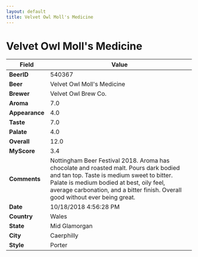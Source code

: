 ```yaml
---
layout: default
title: Velvet Owl Moll's Medicine
---
```


# Velvet Owl Moll's Medicine

| Field         | Value     |
|---------------|-----------|
| **BeerID** | 540367 |
| **Beer** | Velvet Owl Moll's Medicine |
| **Brewer** | Velvet Owl Brew Co. |
| **Aroma** | 7.0 |
| **Appearance** | 4.0 |
| **Taste** | 7.0 |
| **Palate** | 4.0 |
| **Overall** | 12.0 |
| **MyScore** | 3.4 |
| **Comments** | Nottingham Beer Festival 2018. Aroma has chocolate and roasted malt. Pours dark bodied and tan top. Taste is medium sweet to bitter. Palate is medium bodied at best, oily feel, average carbonation, and a bitter finish. Overall good without ever being great. |
| **Date** | 10/18/2018 4:56:28 PM |
| **Country** | Wales |
| **State** | Mid Glamorgan |
| **City** | Caerphilly |
| **Style** | Porter |
